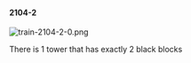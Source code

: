 #### 2104-2
![train-2104-2-0.png](https://github.com/lil-lab/nlvr/raw/master/nlvr/train/images/66/train-2104-2-0.png "train-2104-2-0.png")

There is 1 tower that has exactly 2 black blocks